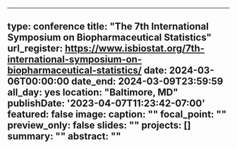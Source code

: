 
---
type: conference
title: "The 7th International Symposium on Biopharmaceutical Statistics"
url_register: https://www.isbiostat.org/7th-international-symposium-on-biopharmaceutical-statistics/
date: 2024-03-06T00:00:00
date_end: 2024-03-09T23:59:59
all_day: yes
location: "Baltimore, MD"
publishDate: '2023-04-07T11:23:42-07:00'
featured: false
image:
  caption: ""
  focal_point: ""
  preview_only: false
slides: ""
projects: []
summary: ""
abstract: ""
---
